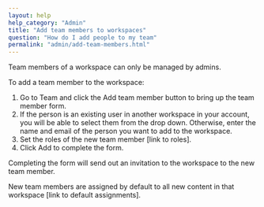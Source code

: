 ```yaml
---
layout: help
help_category: "Admin"
title: "Add team members to workspaces"
question: "How do I add people to my team"
permalink: "admin/add-team-members.html"
---
```


Team members of a workspace can only be managed by admins.

To add a team member to the workspace:

1.  Go to Team and click the Add team member button to bring up the team member form.
2.  If the person is an existing user in another workspace in your account, you will be able to select them from the drop down. Otherwise, enter the name and email
    of the person you want to add to the workspace.
3.  Set the roles of the new team member \[link to roles\].
4.  Click Add to complete the form.

Completing the form will send out an invitation to the workspace to the new team member.

New team members are assigned by default to all new content in that workspace \[link to default assignments\].